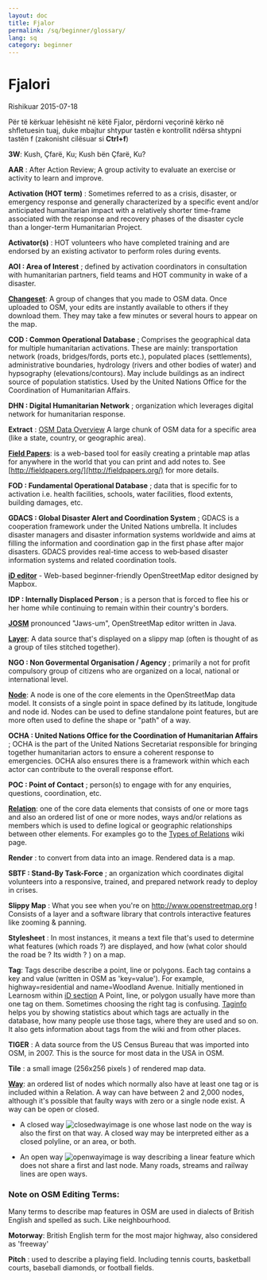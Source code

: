```yaml
---
layout: doc
title: Fjalor 
permalink: /sq/beginner/glossary/
lang: sq
category: beginner
---
```


Fjalori 
============

Rishikuar 2015-07-18  

Për të kërkuar lehësisht në këtë Fjalor, përdorni veçorinë kërko në shfletuesin tuaj, duke mbajtur shtypur tastën e kontrollit ndërsa shtypni tastën f (zakonisht cilësuar si **Ctrl+f**)  

**3W**: Kush, Çfarë, Ku; Kush bën Çfarë, Ku?  

**AAR** : After Action Review;  A group activity to evaluate an exercise or activity to learn and improve.

**Activation (HOT term)** : Sometimes referred to as a crisis, disaster, or emergency response and generally characterized by a specific event and/or anticipated humanitarian impact with a relatively shorter time-frame associated with the response and recovery phases of the disaster cycle than a longer-term Humanitarian Project.

**Activator(s)** : HOT volunteers who have completed training and are endorsed by an existing activator to perform roles during events. 

**AOI : Area of Interest** ; defined by activation coordinators in consultation with humanitarian partners, field teams and HOT community in wake of a disaster.


**[Changeset](http://wiki.openstreetmap.org/wiki/Changeset)**: A group of changes that you made to OSM data. Once uploaded to OSM, your edits are instantly available to others if they download them. They may take a few minutes or several hours to appear on the map.

**COD : Common Operational Database** ; Comprises the geographical data for multiple humanitarian activations. These are mainly: transportation network (roads, bridges/fords, ports etc.), populated places (settlements), administrative boundaries, hydrology (rivers and other bodies of water) and hypsography (elevations/contours). May include buildings as an indirect source of population statistics.  Used by the United Nations Office for the Coordination of Humanitarian Affairs.

**DHN : Digital Humanitarian Network** ; organization which leverages digital network for humanitarian response.

**Extract** : [OSM Data Overview](/en/osm-data/data-overview/) A large chunk of OSM data for a specific area (like a state, country, or geographic area).

**[Field Papers](/en/mobile-mapping/field-papers/)**: is a web-based tool for easily creating a printable map atlas for anywhere in the world that you can print and add notes to. See [http://fieldpapers.org/](http://fieldpapers.org/) for more details. 

**FOD : Fundamental Operational Database** ; data that is specific for to activation i.e. health facilities, schools, water facilities, flood extents, building damages, etc.

**GDACS :  Global Disaster Alert and Coordination System** ; GDACS is a cooperation framework under the United Nations umbrella. It includes disaster managers and disaster information systems worldwide and aims at filling the information and coordination gap in the first phase after major disasters. GDACS provides real-time access to web‐based disaster information systems and related coordination tools.

**[iD editor](/en/beginner/id-editor/)** - Web-based beginner-friendly OpenStreetMap editor designed by Mapbox. 

**IDP : Internally Displaced Person** ; is a person that is forced to flee his or her home while continuing to remain within their country's borders.

**[JOSM](https://josm.openstreetmap.de/)** pronounced "Jaws-um", OpenStreetMap editor written in Java. 

**[Layer](http://wiki.openstreetmap.org/wiki/Layer)**: A data source that's displayed on a slippy map (often is thought of as a group of tiles stitched together).

**NGO : Non Govermental Organisation / Agency** ; primarily a not for profit compulsory group of citizens who are organized on a local, national or international level.  

**[Node](http://wiki.openstreetmap.org/wiki/Node)**: A node is one of the core elements in the OpenStreetMap data model. It consists of a single point in space defined by its latitude, longitude and node id. Nodes can be used to define standalone point features, but are more often used to define the shape or "path" of a way.

**OCHA : United Nations Office for the Coordination of Humanitarian Affairs** ; OCHA is the part of the United Nations Secretariat responsible for bringing together humanitarian actors to ensure a coherent response to emergencies. OCHA also ensures there is a framework within which each actor can contribute to the overall response effort.

**POC : Point of Contact** ; person(s) to engage with for any enquiries, questions, coordination, etc.

**[Relation](http://wiki.openstreetmap.org/wiki/Relation)**: one of the core data elements that consists of one or more tags and also an ordered list of one or more nodes, ways and/or relations as members which is used to define logical or geographic relationships between other elements. For examples go to the [Types of Relations](http://wiki.openstreetmap.org/wiki/Types_of_relation) wiki page. 

**Render** : to convert from data into an image. Rendered data is a map.

**SBTF : Stand-By Task-Force** ; an organization which coordinates digital volunteers into a responsive, trained, and prepared network ready to deploy in crises.

**Slippy Map** : What you see when you're on <http://www.openstreetmap.org> ! Consists of a layer and a software library that controls interactive features like zooming & panning.

**Stylesheet** : In most instances, it means a text file that's used to determine what features (which roads ?) are displayed, and how (what color should the road be ? Its width ? ) on a map.

**Tag**: Tags describe describe a point, line or polygons. Each tag contains a key and value (written in OSM as 'key=value'). For example, highway=residential and name=Woodland Avenue. Initially mentioned in Learnosm within [iD section](/en/beginner/id-editor/#basic-editing-with-id) A Point, line, or polygon usually have more than one tag on them. Sometimes choosing the right tag is confusing. [Taginfo](https://taginfo.openstreetmap.org/) helps you by showing statistics about which tags are actually in the database, how many people use those tags, where they are used and so on. It also gets information about tags from the wiki and from other places.

**TIGER** : A data source from the US Census Bureau that was imported into OSM, in 2007. This is the source for most data in the USA in OSM.

**Tile** : a small image (256x256 pixels ) of rendered map data.

**[Way](http://wiki.openstreetmap.org/wiki/Way)**: an ordered list of nodes which normally also have at least one tag or is included within a Relation. A way can have between 2 and 2,000 nodes, although it's possible that faulty ways with zero or a single node exist. A way can be open or closed.  

* A closed way ![closedwayimage](http://wiki.openstreetmap.org/w/images/thumb/e/ed/Mf_closed_way.svg/20px-Mf_closed_way.svg.png) is one whose last node on the way is also the first on that way. A closed way may be interpreted either as a closed polyline, or an area, or both. 

* An open way ![openwayimage](http://wiki.openstreetmap.org/w/images/thumb/2/2a/Mf_way.svg/20px-Mf_way.svg.png) is way describing a linear feature which does not share a first and last node. Many roads, streams and railway lines are open ways.
 
### Note on OSM Editing Terms:

Many terms to describe map features in OSM are used in dialects of British English and spelled as such. Like neighbourhood.

**Motorway**: British English term for the most major highway, also considered as 'freeway'

**Pitch** : used to describe a playing field. Including tennis courts, basketball courts, baseball diamonds, or football fields.